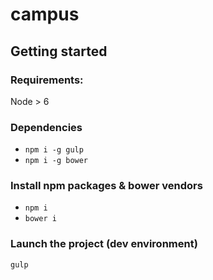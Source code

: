 # campus

## Getting started

### Requirements:

Node > 6

### Dependencies

- `npm i -g gulp`
- `npm i -g bower`

### Install npm packages & bower vendors

- `npm i`
- `bower i`

### Launch the project (dev environment)

`gulp`
